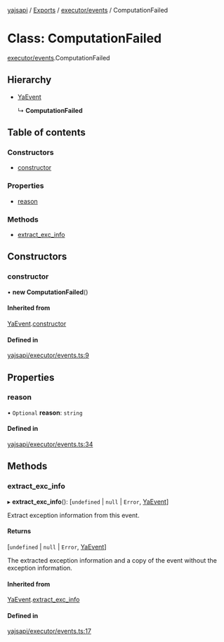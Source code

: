 [yajsapi](../README.md) / [Exports](../modules.md) / [executor/events](../modules/executor_events.md) / ComputationFailed

# Class: ComputationFailed

[executor/events](../modules/executor_events.md).ComputationFailed

## Hierarchy

- [YaEvent](executor_events.yaevent.md)

  ↳ **ComputationFailed**

## Table of contents

### Constructors

- [constructor](executor_events.computationfailed.md#constructor)

### Properties

- [reason](executor_events.computationfailed.md#reason)

### Methods

- [extract\_exc\_info](executor_events.computationfailed.md#extract_exc_info)

## Constructors

### constructor

• **new ComputationFailed**()

#### Inherited from

[YaEvent](executor_events.yaevent.md).[constructor](executor_events.yaevent.md#constructor)

#### Defined in

[yajsapi/executor/events.ts:9](https://github.com/golemfactory/yajsapi/blob/8f42a91/yajsapi/executor/events.ts#L9)

## Properties

### reason

• `Optional` **reason**: `string`

#### Defined in

[yajsapi/executor/events.ts:34](https://github.com/golemfactory/yajsapi/blob/8f42a91/yajsapi/executor/events.ts#L34)

## Methods

### extract\_exc\_info

▸ **extract_exc_info**(): [`undefined` \| ``null`` \| `Error`, [YaEvent](executor_events.yaevent.md)]

Extract exception information from this event.

#### Returns

[`undefined` \| ``null`` \| `Error`, [YaEvent](executor_events.yaevent.md)]

The extracted exception information and a copy of the event without the exception information.

#### Inherited from

[YaEvent](executor_events.yaevent.md).[extract_exc_info](executor_events.yaevent.md#extract_exc_info)

#### Defined in

[yajsapi/executor/events.ts:17](https://github.com/golemfactory/yajsapi/blob/8f42a91/yajsapi/executor/events.ts#L17)
